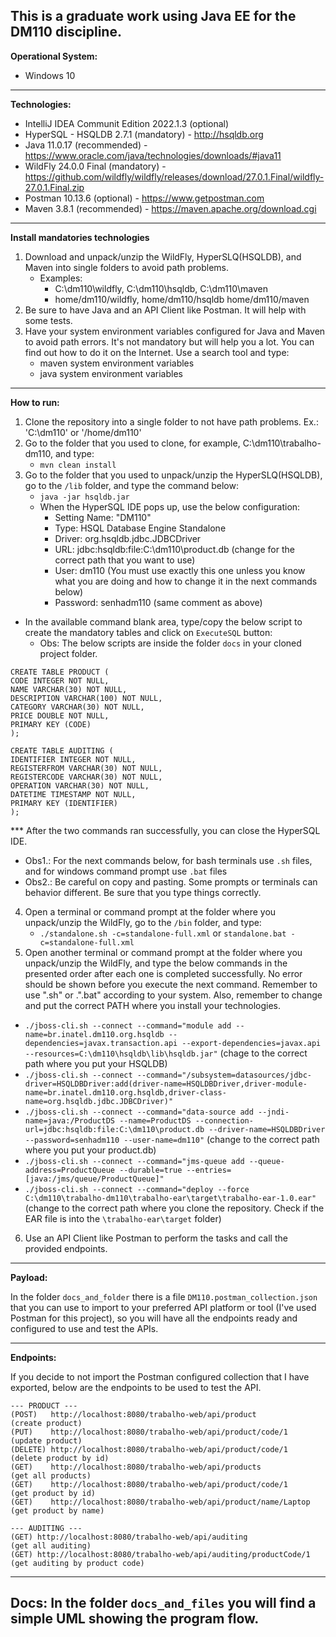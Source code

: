 ## This is a graduate work using Java EE for the DM110 discipline.

**Operational System:**

- Windows 10

---

**Technologies:**

- IntelliJ IDEA Communit Edition 2022.1.3 (optional)
- HyperSQL - HSQLDB 2.7.1 (mandatory) - http://hsqldb.org
- Java 11.0.17 (recommended) - https://www.oracle.com/java/technologies/downloads/#java11
- WildFly 24.0.0 Final (mandatory) - https://github.com/wildfly/wildfly/releases/download/27.0.1.Final/wildfly-27.0.1.Final.zip
- Postman 10.13.6 (optional) - https://www.getpostman.com
- Maven 3.8.1 (recommended) - https://maven.apache.org/download.cgi

---

**Install mandatories technologies**

1. Download and unpack/unzip the WildFly, HyperSLQ(HSQLDB), and Maven into single folders to avoid path problems.
   - Examples: 
     - C:\dm110\wildfly, C:\dm110\hsqldb, C:\dm110\maven
     - home/dm110/wildfly, home/dm110/hsqldb home/dm110/maven 
2. Be sure to have Java and an API Client like Postman. It will help with some tests.
3. Have your system environment variables configured for Java and Maven to avoid path errors. It's not mandatory but will help you a lot. You can find out how to do it on the Internet. Use a search tool and type:
   - maven system environment variables  
   - java system environment variables 

---

**How to run:**

1. Clone the repository into a single folder to not have path problems. Ex.: 'C:\dm110' or '/home/dm110'
2. Go to the folder that you used to clone, for example, C:\dm110\trabalho-dm110, and type:
   - `mvn clean install`
3. Go to the folder that you used to unpack/unzip the HyperSLQ(HSQLDB), go to the `/lib` folder, and type the command below:
   - `java -jar hsqldb.jar` 
   - When the HyperSQL IDE pops up, use the below configuration:
     - Setting Name: "DM110"
     - Type: HSQL Database Engine Standalone
     - Driver: org.hsqldb.jdbc.JDBCDriver
     - URL: jdbc:hsqldb:file:C:\dm110\product.db (change for the correct path that you want to use)
     - User: dm110 (You must use exactly this one unless you know what you are doing and how to change it in the next commands below)
     - Password: senhadm110 (same comment as above)
- In the available command blank area, type/copy the below script to create the mandatory tables and click on `ExecuteSQL` button:
  - Obs: The below scripts are inside the folder `docs` in your cloned project folder.
```
CREATE TABLE PRODUCT (
CODE INTEGER NOT NULL,
NAME VARCHAR(30) NOT NULL,
DESCRIPTION VARCHAR(100) NOT NULL,
CATEGORY VARCHAR(30) NOT NULL,
PRICE DOUBLE NOT NULL,
PRIMARY KEY (CODE)
);
```
```
CREATE TABLE AUDITING (
IDENTIFIER INTEGER NOT NULL,
REGISTERFROM VARCHAR(30) NOT NULL,
REGISTERCODE VARCHAR(30) NOT NULL,
OPERATION VARCHAR(30) NOT NULL,
DATETIME TIMESTAMP NOT NULL,
PRIMARY KEY (IDENTIFIER)
);
```
*** After the two commands ran successfully, you can close the HyperSQL IDE.

- Obs1.: For the next commands below, for bash terminals use `.sh` files, and for windows command prompt use `.bat` files
- Obs2.: Be careful on copy and pasting. Some prompts or terminals can behavior different. Be sure that you type things correctly.
4. Open a terminal or command prompt at the folder where you unpack/unzip the WildFly, go to the `/bin` folder, and type:  
   - `./standalone.sh -c=standalone-full.xml` or `standalone.bat -c=standalone-full.xml` 
5. Open another terminal or command prompt at the folder where you unpack/unzip the WildFly, and type the below commands in the presented order after each one is completed successfully. No error should be shown before you execute the next command. Remember to use ".sh" or .".bat" according to your system. Also, remember to change and put the correct PATH where you install your technologies.
- `./jboss-cli.sh --connect --command="module add --name=br.inatel.dm110.org.hsqldb --dependencies=javax.transaction.api --export-dependencies=javax.api --resources=C:\dm110\hsqldb\lib\hsqldb.jar"` (chage to the correct path where you put your HSQLDB)
- `./jboss-cli.sh --connect --command="/subsystem=datasources/jdbc-driver=HSQLDBDriver:add(driver-name=HSQLDBDriver,driver-module-name=br.inatel.dm110.org.hsqldb,driver-class-name=org.hsqldb.jdbc.JDBCDriver)"`
- `./jboss-cli.sh --connect --command="data-source add --jndi-name=java:/ProductDS --name=ProductDS --connection-url=jdbc:hsqldb:file:C:\dm110\product.db --driver-name=HSQLDBDriver --password=senhadm110 --user-name=dm110"` (change to the correct path where you put your product.db)
- `./jboss-cli.sh --connect --command="jms-queue add --queue-address=ProductQueue --durable=true --entries=[java:/jms/queue/ProductQueue]"` 
- `./jboss-cli.sh --connect --command="deploy --force C:\dm110\trabalho-dm110\trabalho-ear\target\trabalho-ear-1.0.ear"` (change to the correct path where you clone the repository. Check if the EAR file is into the `\trabalho-ear\target` folder)

6. Use an API Client like Postman to perform the tasks and call the provided endpoints. 

---

**Payload:**

In the folder `docs_and_folder` there is a file `DM110.postman_collection.json` that you can use to import to your preferred API platform or tool (I've used Postman for this project), so you will have all the endpoints ready and configured to use and test the APIs.

---

**Endpoints:**

If you decide to not import the Postman configured collection that I have exported, below are the endpoints to be used to test the API.

```
--- PRODUCT ---
(POST)   http://localhost:8080/trabalho-web/api/product             (create product)
(PUT)    http://localhost:8080/trabalho-web/api/product/code/1      (update product)
(DELETE) http://localhost:8080/trabalho-web/api/product/code/1      (delete product by id)
(GET)    http://localhost:8080/trabalho-web/api/products            (get all products)
(GET)    http://localhost:8080/trabalho-web/api/product/code/1      (get product by id)
(GET)    http://localhost:8080/trabalho-web/api/product/name/Laptop (get product by name)

--- AUDITING ---
(GET) http://localhost:8080/trabalho-web/api/auditing               (get all auditing)
(GET) http://localhost:8080/trabalho-web/api/auditing/productCode/1 (get auditing by product code)
```

---

**Docs:**
In the folder `docs_and_files` you will find a simple UML showing the program flow.
---